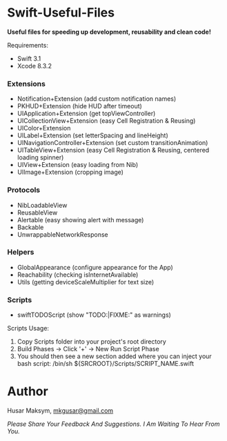 # Swift-Useful-Files

**Useful files for speeding up development, reusability and clean code!**

Requirements: 
- Swift 3.1
- Xcode 8.3.2

### Extensions
  - Notification+Extension (add custom notification names)
  - PKHUD+Extension (hide HUD after timeout)
  - UIApplication+Extension (get topViewController)
  - UICollectionView+Extension (easy Cell Registration & Reusing)
  - UIColor+Extension 
  - UILabel+Extension (set letterSpacing and  lineHeight)
  - UINavigationController+Extension (set custom transitionAnimation)
  - UITableView+Extension (easy Cell Registration & Reusing, centered loading spinner)
  - UIView+Extension (easy loading from Nib)
  - UIImage+Extension (cropping image)
  
### Protocols
  - NibLoadableView
  - ReusableView
  - Alertable (easy showing alert with message)
  - Backable
  - UnwrappableNetworkResponse
  
### Helpers
  - GlobalAppearance (configure appearance for the App)
  - Reachability (checking isInternetAvailable)
  - Utils (getting deviceScaleMultiplier for text size)

### Scripts
  - swiftTODOScript (show "TODO:|FIXME:" as warnings) 

Scripts Usage:
1. Copy Scripts folder into your project's root directory
2. Build Phases -> Click '+' -> New Run Script Phase
3. You should then see a new section added where you can inject your bash script: 
/bin/sh ${SRCROOT}/Scripts/SCRIPT_NAME.swift


# Author

Husar Maksym, mkgusar@gmail.com

_Please Share Your Feedback And Suggestions. I Am Waiting To Hear From You._
